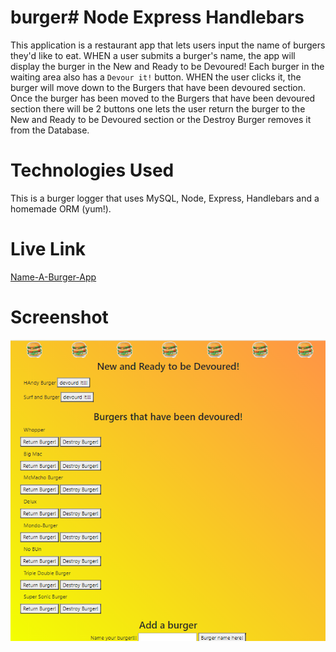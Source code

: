 # burger# Node Express Handlebars

This application is a restaurant app that lets users input the name of burgers they'd like to eat.
WHEN a user submits a burger's name, the app will display the burger in the New and Ready to be Devoured!
Each burger in the waiting area also has a `Devour it!` button. WHEN the user clicks it, the burger will move down to the Burgers that have been devoured section.
Once the burger has been moved to the Burgers that have been devoured section there will be 2 buttons one lets the user return the burger to the New and Ready to be Devoured section or the Destroy Burger removes it from the Database. 


# Technologies Used
This is a burger logger that uses MySQL, Node, Express, Handlebars and a homemade ORM (yum!).

# Live Link

[Name-A-Burger-App](https://name-a-burger.herokuapp.com/)

# Screenshot

 ![Screenshot](public/assets/images/screenshot.png)



